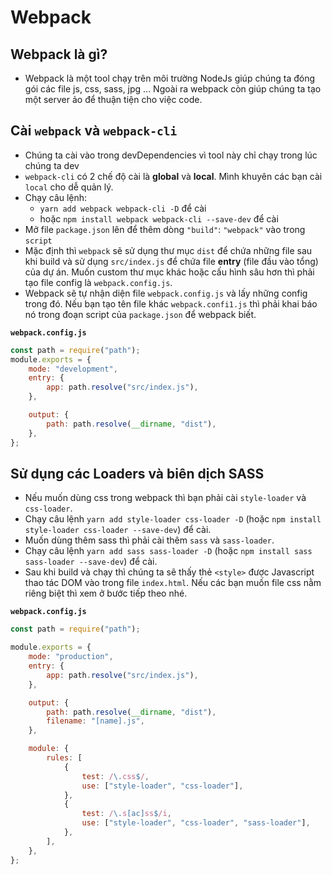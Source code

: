 # Webpack

## Webpack là gì?

-   Webpack là một tool chạy trên môi trường NodeJs giúp chúng ta đóng gói các file js, css, sass,
    jpg ... Ngoài ra webpack còn giúp chúng ta tạo một server ảo để thuận tiện cho việc code.

## Cài `webpack` và `webpack-cli`

-   Chúng ta cài vào trong devDependencies vì tool này chỉ chạy trong lúc chúng ta dev
-   `webpack-cli` có 2 chế độ cài là **global** và **local**. Mình khuyên các bạn cài `local` cho dễ quản lý.
-   Chạy câu lệnh:
    -   `yarn add webpack webpack-cli -D` để cài
    -   hoặc `npm install webpack webpack-cli --save-dev` để cài
-   Mở file `package.json` lên để thêm dòng `"build"`: `"webpack"` vào trong `script`
-   Mặc định thì `webpack` sẽ sử dụng thư mục `dist` để chứa những file sau khi build và sử dụng
    `src/index.js` để chứa file **entry** (file đầu vào tổng) của dự án. Muốn custom thư mục khác hoặc cấu
    hình sâu hơn thì phải tạo file config là `webpack.config.js`.
-   Webpack sẽ tự nhận diện file `webpack.config.js` và lấy những config trong đó. Nếu bạn tạo tên file
    khác `webpack.confi1.js` thì phải khai báo nó trong đoạn script của `package.json` để webpack biết.

**`webpack.config.js`**

```js
const path = require("path");
module.exports = {
    mode: "development",
    entry: {
        app: path.resolve("src/index.js"),
    },

    output: {
        path: path.resolve(__dirname, "dist"),
    },
};
```

## Sử dụng các Loaders và biên dịch SASS

-   Nếu muốn dùng css trong webpack thì bạn phải cài `style-loader` và `css-loader`.
-   Chạy câu lệnh `yarn add style-loader css-loader -D` (hoặc `npm install style-loader css-loader --save-dev`) để cài.
-   Muốn dùng thêm sass thì phải cài thêm `sass` và `sass-loader`.
-   Chạy câu lệnh `yarn add sass sass-loader -D` (hoặc `npm install sass sass-loader --save-dev`) để cài.
-   Sau khi build và chạy thì chúng ta sẽ thấy thẻ `<style>` được Javascript thao tác DOM vào trong file `index.html`. Nếu các bạn muốn file css nằm riêng biệt thì xem ở bước tiếp theo nhé.

**`webpack.config.js`**

```js
const path = require("path");

module.exports = {
    mode: "production",
    entry: {
        app: path.resolve("src/index.js"),
    },

    output: {
        path: path.resolve(__dirname, "dist"),
        filename: "[name].js",
    },

    module: {
        rules: [
            {
                test: /\.css$/,
                use: ["style-loader", "css-loader"],
            },
            {
                test: /\.s[ac]ss$/i,
                use: ["style-loader", "css-loader", "sass-loader"],
            },
        ],
    },
};
```
